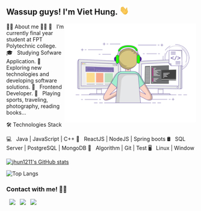## Wassup guys! I'm Viet Hung. <img src="hi.gif" width="25">

<img align="right" alt="GIF" src="developer.gif" width="350"/>

🕴🏼 About me 🕴🏼 
🤡 &nbsp; I’m currently final year student at FPT Polytechnic college.
🎓 &nbsp; Studying Sofware Application.
🤔 &nbsp; Exploring new technologies and developing software solutions.
💼 &nbsp; Frontend Developer.
🤩 &nbsp; Playing sports, traveling, photography, reading books... 


🛠 Technologies Stack

💻 &nbsp; Java | JavaScript | C++ 
🦾 &nbsp; ReactJS | NodeJS | Spring boots
🛢 &nbsp; SQL Server | PostgreSQL | MongoDB
🔧 &nbsp; Algorithm | Git | Test
🖥 &nbsp; Linux | Window

[![jhun1211's GitHub stats](https://github-readme-stats.vercel.app/api?username=jhun1211)](https://github.com/jhun1211)

 
![Top Langs](https://github-readme-stats.vercel.app/api/top-langs/?username=jhun1211&layout=compact&theme=default&exclude_repo:New-Spatial-Mapping)



### Contact with me! 🤝🏻

<p>
</a>  &nbsp; <a href="https://facebook.com/15ground" target="_blank" rel="noopener noreferrer"><img src="https://img.icons8.com/plasticine/100/000000/facebook.png" width="50" /></a>  
&nbsp; <a href="mailto:lvhungdeveloper@gmail.com" target="_blank" rel="noopener noreferrer"><img src="https://img.icons8.com/plasticine/100/000000/gmail.png"  width="50" /></a>
&nbsp; <a href="https://instagram.com/ground.15" target="_blank" rel="noopener noreferrer"><img src="https://img.icons8.com/plasticine/100/000000/instagram.png"  width="50" /></a>
</p>
